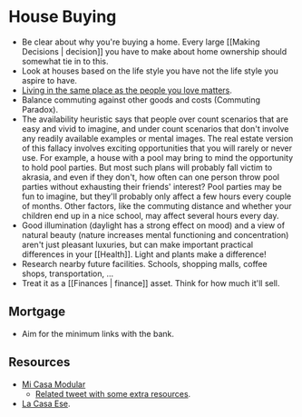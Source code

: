 # House Buying

- Be clear about why you're buying a home. Every large [[Making Decisions | decision]] you have to make about home ownership should somewhat tie in to this.
- Look at houses based on the life style you have not the life style you aspire to have.
- [Living in the same place as the people you love matters](https://waitbutwhy.com/2015/12/the-tail-end.html).
- Balance commuting against other goods and costs (Commuting Paradox).
- The availability heuristic says that people over count scenarios that are easy and vivid to imagine, and under count scenarios that don't involve any readily available examples or mental images. The real estate version of this fallacy involves exciting opportunities that you will rarely or never use. For example, a house with a pool may bring to mind the opportunity to hold pool parties. But most such plans will probably fall victim to akrasia, and even if they don't, how often can one person throw pool parties without exhausting their friends' interest? Pool parties may be fun to imagine, but they'll probably only affect a few hours every couple of months. Other factors, like the commuting distance and whether your children end up in a nice school, may affect several hours every day.
- Good illumination (daylight has a strong effect on mood) and a view of natural beauty (nature increases mental functioning and concentration) aren't just pleasant luxuries, but can make important practical differences in your [[Health]]. Light and plants make a difference!
- Research nearby future facilities. Schools, shopping malls, coffee shops, transportation, ...
- Treat it as a [[Finances | finance]] asset. Think for how much it'll sell.

## Mortgage

- Aim for the minimum links with the bank.

## Resources

- [Mi Casa Modular](https://micasamodular.com/)
	- [Related tweet with some extra resources](https://twitter.com/dsaltaren/status/1346173582959927296).
- [La Casa Ese](https://lacasaese.com/).

